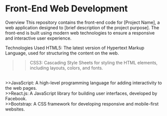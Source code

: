 <h1>Front-End Web Development</h1>
Overview
This repository contains the front-end code for [Project Name], a web application designed to [brief description of the project purpose]. The front-end is built using modern web technologies to ensure a responsive and interactive user experience.

Technologies Used
HTML5: The latest version of Hypertext Markup Language, used for structuring the content on the web.
<br>
>>CSS3: Cascading Style Sheets for styling the HTML elements, including layouts, colors, and fonts.
<br>
>>JavaScript: A high-level programming language for adding interactivity to the web pages.
<br>
>>React.js: A JavaScript library for building user interfaces, developed by Facebook.
<br>
>>Bootstrap: A CSS framework for developing responsive and mobile-first websites.
